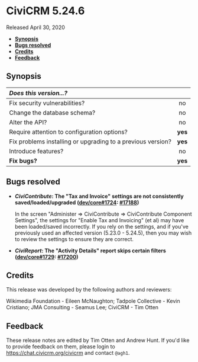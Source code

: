 # CiviCRM 5.24.6

Released April 30, 2020

- **[Synopsis](#synopsis)**
- **[Bugs resolved](#bugs)**
- **[Credits](#credits)**
- **[Feedback](#feedback)**

## <a name="synopsis"></a>Synopsis

| *Does this version...?*                                         |         |
|:--------------------------------------------------------------- |:-------:|
| Fix security vulnerabilities?                                   |   no    |
| Change the database schema?                                     |   no    |
| Alter the API?                                                  |   no    |
| Require attention to configuration options?                     | **yes** |
| Fix problems installing or upgrading to a previous version?     | **yes** |
| Introduce features?                                             |   no    |
| **Fix bugs?**                                                   | **yes** |

## <a name="bugs"></a>Bugs resolved

* **_CiviContribute_: The "Tax and Invoice" settings are not consistently saved/loaded/upgraded ([dev/core#1724](https://lab.civicrm.org/dev/core/-/issues/1724): [#17188](https://github.com/civicrm/civicrm-core/pull/17188))**

  In the screen "Administer => CiviContribute => CiviContribute Component Settings", the settings for "Enable Tax and
  Invoicing" (et al) may have been loaded/saved incorrectly.  If you rely on the settings, and if you've previously
  used an affected version (5.23.0 - 5.24.5), then you may wish to review the settings to ensure they are correct.

* **_CiviReport_: The "Activity Details" report skips certain filters ([dev/core#1729](https://lab.civicrm.org/dev/core/-/issues/1729): [#17200](https://github.com/civicrm/civicrm-core/pull/17200))**

## <a name="credits"></a>Credits

This release was developed by the following authors and reviewers:

Wikimedia Foundation - Eileen McNaughton; Tadpole Collective - Kevin
Cristiano; JMA Consulting - Seamus Lee; CiviCRM - Tim Otten

## <a name="feedback"></a>Feedback

These release notes are edited by Tim Otten and Andrew Hunt.  If you'd like to
provide feedback on them, please login to https://chat.civicrm.org/civicrm and
contact `@agh1`.
